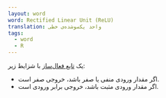 ```yaml
---
layout: word
word: Rectified Linear Unit (ReLU)
translation: واحد یکسوشده‌ی خطی
tags:
  - word
  - R
---
```

یک [تابع فعال‌ساز](/A/activation_function) با شزایط زیر:

* اگر مقدار ورودی منفی یا صفر باشد، خروجی صفر است.
* اگر مقدار ورودی مثبت باشد، خروجی برابر ورودی است.
